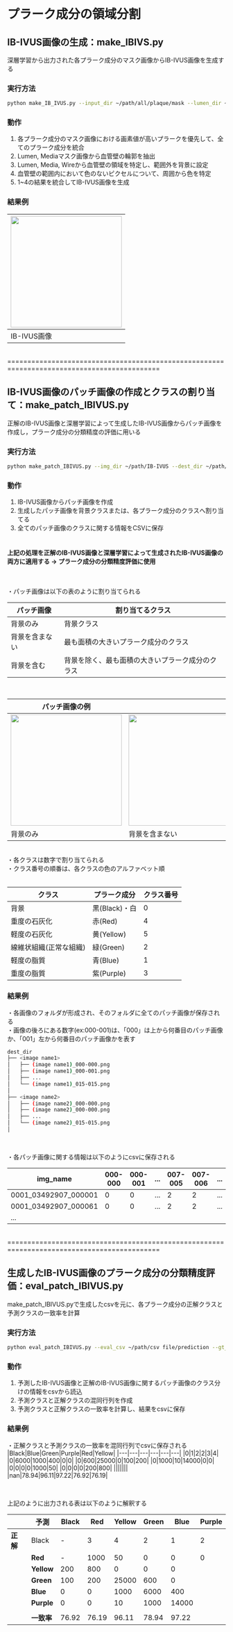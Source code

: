 # プラーク成分の領域分割
## IB-IVUS画像の生成：make_IBIVS.py
深層学習から出力された各プラーク成分のマスク画像からIB-IVUS画像を生成する
### 実行方法
```bash
python make_IB_IVUS.py --input_dir ~/path/all/plaque/mask --lumen_dir ~/path/lumen/mask --media_dir ~/path/media/mask --wire_dir ~/path/wire/mask --dest_dir ~path/output
```
### 動作
1. 各プラーク成分のマスク画像における画素値が高いプラークを優先して、全てのプラーク成分を統合<br>
2. Lumen, Mediaマスク画像から血管壁の輪郭を抽出<br>
3. Lumen, Media, Wireから血管壁の領域を特定し、範囲外を背景に設定<br>
4. 血管壁の範囲内において色のないピクセルについて、周囲から色を特定<br>
5. 1~4の結果を統合してIB-IVUS画像を生成<br>

### 結果例
|<img src = "https://github.com/RyoTakeshita0910/IVUS-2024/assets/104045526/0a7056b6-ba33-4686-9caf-44f3f4f00c42.png" width="256" height="256">|
|---|
|IB-IVUS画像|


<br>
============================================================================================
<br>

## IB-IVUS画像のパッチ画像の作成とクラスの割り当て：make_patch_IBIVUS.py
正解のIB-IVUS画像と深層学習によって生成したIB-IVUS画像からパッチ画像を作成し，プラーク成分の分類精度の評価に用いる
### 実行方法
```bash
python make_patch_IBIVUS.py --img_dir ~/path/IB-IVUS --dest_dir ~/path/output --csv_name output csv file name
```

### 動作
1. IB-IVUS画像からパッチ画像を作成<br>
2. 生成したパッチ画像を背景クラスまたは、各プラーク成分のクラスへ割り当てる<br>
3. 全てのパッチ画像のクラスに関する情報をCSVに保存<br><br>

#### 上記の処理を正解のIB-IVUS画像と深層学習によって生成されたIB-IVUS画像の両方に適用する -> プラーク成分の分類精度評価に使用

<br>

・パッチ画像は以下の表のように割り当てられる<br>

|パッチ画像|割り当てるクラス|
|---|---|
|背景のみ|背景クラス|
|背景を含まない|最も面積の大きいプラーク成分のクラス|
|背景を含む|背景を除く、最も面積の大きいプラーク成分のクラス|

<br>

|パッチ画像の例|||
|---|---|---|
|<img src="https://github.com/RyoTakeshita0910/IVUS-2024/assets/104045526/1e44298c-8f56-4ac0-b751-7abf03511c47.png" width="256" height="256">|<img src="https://github.com/RyoTakeshita0910/IVUS-2024/assets/104045526/16b7e10a-b0d8-4fb3-b5cb-9cf6695946e7.png" width="256" height="256">|<img src="https://github.com/RyoTakeshita0910/IVUS-2024/assets/104045526/a3aca23f-407c-411a-b308-e996718e2fde.png" width="256" height="256">|
|背景のみ|背景を含まない|背景を含む|

<br>
・各クラスは数字で割り当てられる<br>
・クラス番号の順番は、各クラスの色のアルファベット順<br>
<br>

|クラス|プラーク成分|クラス番号|
|---|---|---|
|背景|黒(Black)・白|0|
|重度の石灰化|赤(Red)|4|
|軽度の石灰化|黄(Yellow)|5|
|線維状組織(正常な組織)|緑(Green)|2|
|軽度の脂質|青(Blue)|1|
|重度の脂質|紫(Purple)|3|

### 結果例
・各画像のフォルダが形成され、そのフォルダに全てのパッチ画像が保存される<br>
・画像の後ろにある数字(ex:000-001)は、「000」は上から何番目のパッチ画像か、「001」左から何番目のパッチ画像かを表す<br>
```bash
dest_dir
├── <image name1>
│   ├── (image name1)_000-000.png
│   ├── (image name1)_000-001.png
│   ├── ...
│   └── (image name1)_015-015.png
│   
├── <image name2>
│   ├── (image name2)_000-000.png
│   ├── (image name2)_000-000.png
│   ├── ...
│   └── (image name2)_015-015.png
│    
```
<br>

・各パッチ画像に関する情報は以下のようにcsvに保存される

|img_name|000-000|000-001|...|007-005|007-006|...|015-014|015-015|
|---|---|---|---|---|---|---|---|---|
|0001_03492907_000001|0|0|...|2|2|...|0|0|
|0001_03492907_000061|0|0|...|2|2|...|0|0|
|...|||||||||


<br>
============================================================================================
<br>

## 生成したIB-IVUS画像のプラーク成分の分類精度評価：eval_patch_IBIVUS.py
make_patch_IBIVUS.pyで生成したcsvを元に、各プラーク成分の正解クラスと予測クラスの一致率を計算
### 実行方法
```bash
python eval_patch_IBIVUS.py --eval_csv ~/path/csv file/prediction --gt_csv ~/path/csv file/ground-truth --out_csv ~/path/csv file/output
```

### 動作
1. 予測したIB-IVUS画像と正解のIB-IVUS画像に関するパッチ画像のクラス分けの情報をcsvから読込<br>
2. 予測クラスと正解クラスの混同行列を作成<br>
3. 予測クラスと正解クラスの一致率を計算し、結果をcsvに保存<br>

### 結果例
・正解クラスと予測クラスの一致率を混同行列でcsvに保存される
|Black|Blue|Green|Purple|Red|Yellow|
|---|---|---|---|---|---|
|0|1|2|2|3|4|
|0|6000|1000|400|0|0|
|0|600|25000|0|100|200|
|0|1000|10|14000|0|0|
|0|0|0|0|1000|50|
|0|0|0|0|200|800|
|||||||
|nan|78.94|96.11|97.22|76.92|76.19|

<br>

上記のように出力される表は以下のように解釈する

||予測|Black|Red|Yellow|Green|Blue|Purple|
|---|---|---|---|---|---|---|---|
|**正解**|Black|-|3|4|2|1|2|
||**Red**|-|1000|50|0|0|0|
||**Yellow**|200|800|0|0|0|
||**Green**|100|200|25000|600|0|
||**Blue**|0|0|1000|6000|400|
||**Purple**|0|0|10|1000|14000|
|||||||||
||**一致率**|76.92|76.19|96.11|78.94|97.22|
